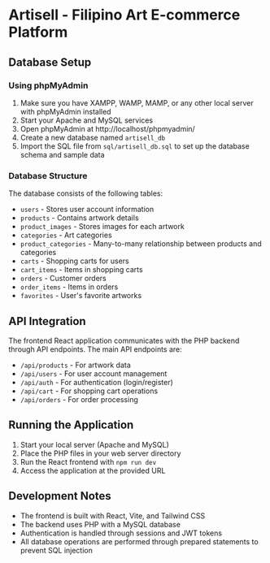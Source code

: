 # Artisell - Filipino Art E-commerce Platform

## Database Setup

### Using phpMyAdmin

1. Make sure you have XAMPP, WAMP, MAMP, or any other local server with phpMyAdmin installed
2. Start your Apache and MySQL services
3. Open phpMyAdmin at http://localhost/phpmyadmin/
4. Create a new database named `artisell_db`
5. Import the SQL file from `sql/artisell_db.sql` to set up the database schema and sample data

### Database Structure

The database consists of the following tables:

- `users` - Stores user account information
- `products` - Contains artwork details
- `product_images` - Stores images for each artwork
- `categories` - Art categories
- `product_categories` - Many-to-many relationship between products and categories
- `carts` - Shopping carts for users
- `cart_items` - Items in shopping carts
- `orders` - Customer orders
- `order_items` - Items in orders
- `favorites` - User's favorite artworks

## API Integration

The frontend React application communicates with the PHP backend through API endpoints. The main API endpoints are:

- `/api/products` - For artwork data
- `/api/users` - For user account management
- `/api/auth` - For authentication (login/register)
- `/api/cart` - For shopping cart operations
- `/api/orders` - For order processing

## Running the Application

1. Start your local server (Apache and MySQL)
2. Place the PHP files in your web server directory
3. Run the React frontend with `npm run dev`
4. Access the application at the provided URL

## Development Notes

- The frontend is built with React, Vite, and Tailwind CSS
- The backend uses PHP with a MySQL database
- Authentication is handled through sessions and JWT tokens
- All database operations are performed through prepared statements to prevent SQL injection
